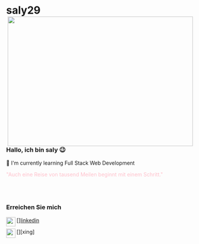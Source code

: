 # saly29 <img src="https://res.cloudinary.com/practicaldev/image/fetch/s--2bZIjPGC--/c_limit%2Cf_auto%2Cfl_progressive%2Cq_66%2Cw_880/https://dev-to-uploads.s3.amazonaws.com/i/d4tvukbt5mra37cvwklk.gif" align="right" width="500" height="350"> 

### Hallo, ich bin saly 😉

🌱 I'm currently learning Full Stack Web Development

<font style="color:pink"> "Auch eine Reise von tausend Meilen beginnt mit einem Schritt." </font>

<br /> 
<br />


### Erreichen Sie mich

[<img width="25" src="https://unpkg.com/simple-icons@v4/icons/linkedin.svg" align="left" />][linkedin](https://www.linkedin.com/in/sali-taymour/)

[<img width="25" src="https://unpkg.com/simple-icons@v4/icons/xing.svg" align="left" />][xing]
